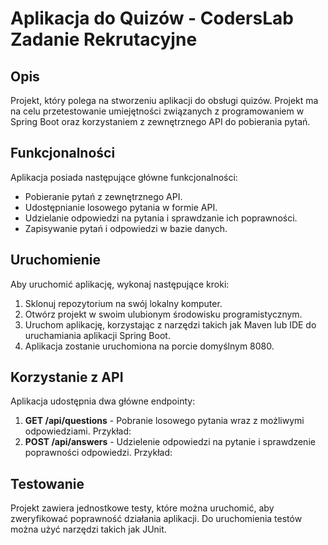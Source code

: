 # Aplikacja do Quizów - CodersLab Zadanie Rekrutacyjne

## Opis
Projekt, który polega na stworzeniu aplikacji do obsługi quizów. Projekt ma na celu przetestowanie umiejętności związanych z programowaniem w Spring Boot oraz korzystaniem z zewnętrznego API do pobierania pytań.

## Funkcjonalności
Aplikacja posiada następujące główne funkcjonalności:
- Pobieranie pytań z zewnętrznego API.
- Udostępnianie losowego pytania w formie API.
- Udzielanie odpowiedzi na pytania i sprawdzanie ich poprawności.
- Zapisywanie pytań i odpowiedzi w bazie danych.

## Uruchomienie
Aby uruchomić aplikację, wykonaj następujące kroki:
1. Sklonuj repozytorium na swój lokalny komputer.
2. Otwórz projekt w swoim ulubionym środowisku programistycznym.
3. Uruchom aplikację, korzystając z narzędzi takich jak Maven lub IDE do uruchamiania aplikacji Spring Boot.
4. Aplikacja zostanie uruchomiona na porcie domyślnym 8080.

## Korzystanie z API
Aplikacja udostępnia dwa główne endpointy:
1. **GET /api/questions** - Pobranie losowego pytania wraz z możliwymi odpowiedziami.
   Przykład:
2. **POST /api/answers** - Udzielenie odpowiedzi na pytanie i sprawdzenie poprawności odpowiedzi.
Przykład:

## Testowanie
Projekt zawiera jednostkowe testy, które można uruchomić, aby zweryfikować poprawność działania aplikacji. Do uruchomienia testów można użyć narzędzi takich jak JUnit.

